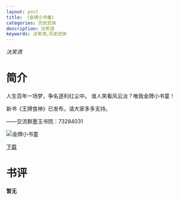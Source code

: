 ```yaml
---
layout: post
title: 《金牌小书童》
categories: 历史武侠
description: 汰笑洒
keywords: 汰笑洒,历史武侠
---
```

*汰笑洒*
# 简介
人生百年一场梦，争名逐利红尘中。
谁人笑看风云淡？唯我金牌小书童！

新书《王牌食神》已发布，请大家多多支持。

——交流群墨玉书院：73284031

![金牌小书童](https://cdn.jsdelivr.net/gh/YYbooks0/yybooks0img@master/bookscover2/金牌小书童.4k7hzbwc5uo0.jpg)

[下载](https://link.jscdn.cn/1drv/aHR0cHM6Ly8xZHJ2Lm1zL3QvcyFBaGU2R2dNWmVFb2poaFI3TmxUcTY4MldjajE1P2U9ZWhCd1JJ.txt)


# 书评
**暂无**